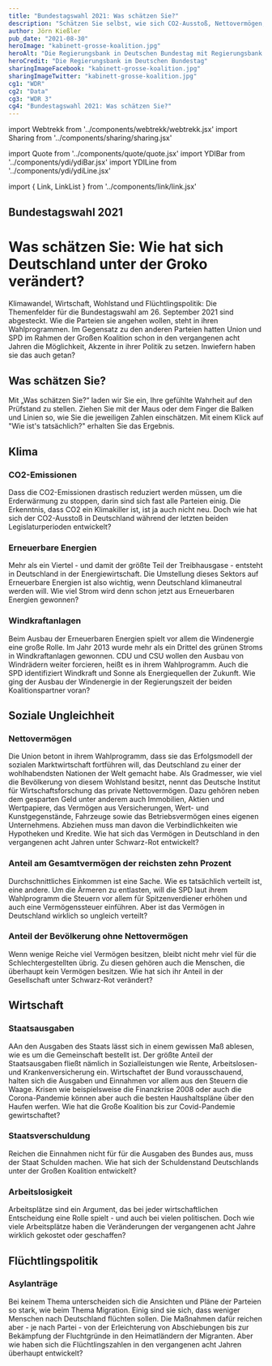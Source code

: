 ```yaml
---
title: "Bundestagswahl 2021: Was schätzen Sie?"
description: "Schätzen Sie selbst, wie sich CO2-Ausstoß, Nettovermögen, Arbeitslosigkeit und die Zahl der Asylanträge während der vergangenen zwei Legislaturperioden entwickelt haben."
author: Jörn Kießler
pub_date: "2021-08-30"
heroImage: "kabinett-grosse-koalition.jpg"
heroAlt: "Die Regierungsbank in Deutschen Bundestag mit Regierungsbank mit Bundesgesundheitsminister Jens Spahn (CDU), Bundesfamilienministerin Franziska Giffey (SPD), Bundeslandwirtschaftsministerin Julia Kloeckner (CDU), Bundesarbeitsminister Hubertus Heil (SPD), Bundesaussenminister Heiko Maas (SPD), Bundesinnenminister Horst Seehofer (CSU), Bundesfinanzminister Olaf Scholz (SPD) und Bundeskanzlerin Angela Merkel (CDU) (von hinten links nach vorne rechts)."
heroCredit: "Die Regierungsbank im Deutschen Bundestag"
sharingImageFacebook: "kabinett-grosse-koalition.jpg"
sharingImageTwitter: "kabinett-grosse-koalition.jpg"
cg1: "WDR"
cg2: "Data"
cg3: "WDR 3"
cg4: "Bundestagswahl 2021: Was schätzen Sie?"
---
```


import Webtrekk from '../components/webtrekk/webtrekk.jsx'
import Sharing from '../components/sharing/sharing.jsx'

import Quote from '../components/quote/quote.jsx'
import YDIBar from '../components/ydi/ydiBar.jsx'
import YDILine from '../components/ydi/ydiLine.jsx'

import { Link, LinkList } from '../components/link/link.jsx'

## Bundestagswahl 2021
# Was schätzen Sie: Wie hat sich Deutschland unter der Groko verändert?
Klimawandel, Wirtschaft, Wohlstand und Flüchtlingspolitik: Die Themenfelder für die Bundestagswahl am 26. September 2021 sind abgesteckt. Wie die Parteien sie angehen wollen, steht in ihren Wahlprogrammen. Im Gegensatz zu den anderen Parteien hatten Union und SPD im Rahmen der Großen Koalition schon in den vergangenen acht Jahren die Möglichkeit, Akzente in ihrer Politik zu setzen. Inwiefern haben sie das auch getan?

## Was schätzen Sie?
Mit „Was schätzen Sie?“ laden wir Sie ein, Ihre gefühlte Wahrheit auf den Prüfstand zu stellen. Ziehen Sie mit der Maus oder dem Finger die Balken und Linien so, wie Sie die jeweiligen Zahlen einschätzen. Mit einem Klick auf "Wie ist's tatsächlich?" erhalten Sie das Ergebnis.


## Klima
### CO2-Emissionen
Dass die CO2-Emissionen drastisch reduziert werden müssen, um die Erderwärmung zu stoppen, darin sind sich fast alle Parteien einig. Die Erkenntnis, dass CO2 ein Klimakiller ist, ist ja auch nicht neu. Doch wie hat sich der CO2-Ausstoß in Deutschland während der letzten beiden Legislaturperioden entwickelt?

<YDILine name="climate_emissions"/>

### Erneuerbare Energien
Mehr als ein Viertel - und damit der größte Teil der Treibhausgase - entsteht in Deutschland in der Energiewirtschaft. Die Umstellung dieses Sektors auf Erneuerbare Energien ist also wichtig, wenn Deutschland klimaneutral werden will. Wie viel Strom wird denn schon jetzt aus Erneuerbaren Energien gewonnen?

<YDILine name="climate_power"/>

### Windkraftanlagen
Beim Ausbau der Erneuerbaren Energien spielt vor allem die Windenergie eine große Rolle. Im Jahr 2013 wurde mehr als ein Drittel des grünen Stroms in Windkraftanlagen gewonnen. CDU und CSU wollen den Ausbau von Windrädern weiter forcieren, heißt es in ihrem Wahlprogramm. Auch die SPD identifiziert Windkraft und Sonne als Energiequellen der Zukunft. Wie ging der Ausbau der Windenergie in der Regierungszeit der beiden Koalitionspartner voran?

<YDILine name="climate_wind"/>

## Soziale Ungleichheit
### Nettovermögen
Die Union betont in ihrem Wahlprogramm, dass sie das Erfolgsmodell der sozialen Marktwirtschaft fortführen will, das Deutschland zu einer der wohlhabendsten Nationen der Welt gemacht habe. Als Gradmesser, wie viel die Bevölkerung von diesem Wohlstand besitzt, nennt das Deutsche Institut für Wirtschaftsforschung das private Nettovermögen. Dazu gehören neben dem gesparten Geld unter anderem auch Immobilien, Aktien und Wertpapiere, das Vermögen aus Versicherungen, Wert- und Kunstgegenstände, Fahrzeuge sowie das Betriebsvermögen eines eigenen Unternehmens. Abziehen muss man davon die Verbindlichkeiten wie Hypotheken und Kredite. Wie hat sich das Vermögen in Deutschland in den vergangenen acht Jahren unter Schwarz-Rot entwickelt?

<YDIBar name="inequality_wealth"/>

### Anteil am Gesamtvermögen der reichsten zehn Prozent
Durchschnittliches Einkommen ist eine Sache. Wie es tatsächlich verteilt ist, eine andere. Um die Ärmeren zu entlasten, will die SPD laut ihrem Wahlprogramm die Steuern vor allem für Spitzenverdiener erhöhen und auch eine Vermögenssteuer einführen. Aber ist das Vermögen in Deutschland wirklich so ungleich verteilt?

<YDIBar name="inequality_top_ten"/>

### Anteil der Bevölkerung ohne Nettovermögen
Wenn wenige Reiche viel Vermögen besitzen, bleibt nicht mehr viel für die Schlechtergestellten übrig. Zu diesen gehören auch die Menschen, die überhaupt kein Vermögen besitzen. Wie hat sich ihr Anteil in der Gesellschaft unter Schwarz-Rot verändert?

<YDIBar name="inequality_none"/>

## Wirtschaft
### Staatsausgaben
AAn den Ausgaben des Staats lässt sich in einem gewissen Maß ablesen, wie es um die Gemeinschaft bestellt ist. Der größte Anteil der Staatsausgaben fließt nämlich in Sozialleistungen wie Rente, Arbeitslosen- und Krankenversicherung ein. Wirtschaftet der Bund vorausschauend, halten sich die Ausgaben und Einnahmen vor allem aus den Steuern die Waage. Krisen wie beispielsweise die Finanzkrise 2008 oder auch die Corona-Pandemie können aber auch die besten Haushaltspläne über den Haufen werfen. Wie hat die Große Koalition bis zur Covid-Pandemie gewirtschaftet?

<YDILine name="economy_expenses"/>

### Staatsverschuldung
Reichen die Einnahmen nicht für für die Ausgaben des Bundes aus, muss der Staat Schulden machen. Wie hat sich der Schuldenstand Deutschlands unter der Großen Koalition entwickelt?

<YDILine name="economy_debt"/>

### Arbeitslosigkeit
Arbeitsplätze sind ein Argument, das bei jeder wirtschaftlichen Entscheidung eine Rolle spielt - und auch bei vielen politischen. Doch wie viele Arbeitsplätze haben die Veränderungen der vergangenen acht Jahre wirklich gekostet oder geschaffen?

<YDILine name="economy_unemployed"/>

## Flüchtlingspolitik
### Asylanträge
Bei keinem Thema unterscheiden sich die Ansichten und Pläne der Parteien so stark, wie beim Thema Migration. Einig sind sie sich, dass weniger Menschen nach Deutschland flüchten sollen. Die Maßnahmen dafür reichen aber - je nach Partei - von der Erleichterung von Abschiebungen bis zur Bekämpfung der Fluchtgründe in den Heimatländern der Migranten. Aber wie haben sich die Flüchtlingszahlen in den vergangenen acht Jahren überhaupt entwickelt?

<YDILine name="immigration_asylum"/>


<Sharing twitter facebook mail whatsapp telegram reddit xing linkedin />
